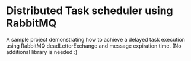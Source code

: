 # Distributed Task scheduler using RabbitMQ

A sample project demonstrating how to achieve a delayed task execution using RabbitMQ deadLetterExchange and message expiration time. (No additional library is needed :)
